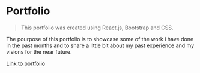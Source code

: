 # Portfolio

> This portfolio was created using React.js, Bootstrap and CSS.

The pourpose of this portfolio is to showcase some of the work i have done in the past months and to share a little bit about my past experience and my visions for the near future.

[Link to portfolio](https://infinite-wildwood-08615.herokuapp.com/)